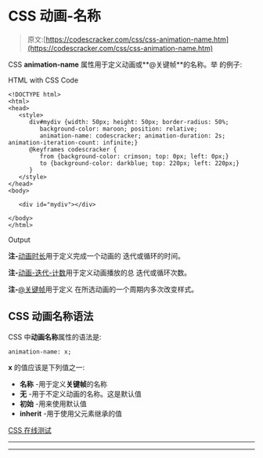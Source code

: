 # CSS 动画-名称

> 原文:[https://codescracker.com/css/css-animation-name.htm](https://codescracker.com/css/css-animation-name.htm)

CSS **animation-name** 属性用于定义动画或**@关键帧**的名称。举 的例子:

HTML with CSS Code

```
<!DOCTYPE html>
<html>
<head>
   <style>
      div#mydiv {width: 50px; height: 50px; border-radius: 50%;
         background-color: maroon; position: relative;
         animation-name: codescracker; animation-duration: 2s; animation-iteration-count: infinite;}
      @keyframes codescracker {
         from {background-color: crimson; top: 0px; left: 0px;}
         to {background-color: darkblue; top: 220px; left: 220px;}
      }
   </style>
</head>
<body>

   <div id="mydiv"></div>

</body>
</html>
```

Output

**注-**[动画时长](/css/css-animation-duration.htm)用于定义完成一个动画的 迭代或循环的时间。

**注-**[动画-迭代-计数](/css/css-animation-iteration-count.htm)用于定义动画播放的总 迭代或循环次数。

**注-**[@关键帧](/css/css-keyframes.htm)用于定义 在所选动画的一个周期内多次改变样式。

## CSS 动画名称语法

CSS 中**动画名称**属性的语法是:

```
animation-name: x;
```

**x** 的值应该是下列值之一:

*   **名称** -用于定义**关键帧**的名称
*   **无** -用于不定义动画的名称。这是默认值
*   **初始** -用来使用默认值
*   **inherit** -用于使用父元素继承的值

[CSS 在线测试](/exam/showtest.php?subid=5)

* * *

* * *